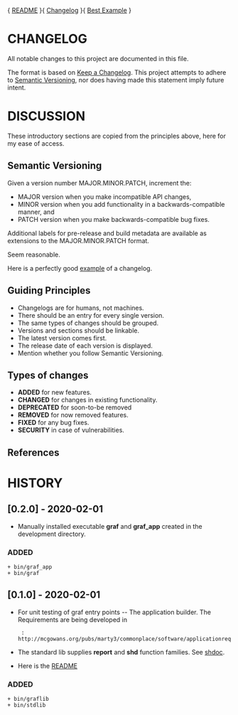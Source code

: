 
  { [README](./README.md) }{ [Changelog](./changelog.md) }{ [Best Example](./egReadme.md) }

# CHANGELOG

All notable changes to this project are documented in this file.

The format is based on [Keep a Changelog][changelog].  This project
attempts to adhere to [Semantic Versioning][versioning], nor does
having made this statement imply future intent.

# DISCUSSION

These introductory sections are copied from the principles above, here
for my ease of access.

## Semantic Versioning

Given a version number MAJOR.MINOR.PATCH, increment the:

+ MAJOR version when you make incompatible API changes,
+ MINOR version when you add functionality in a backwards-compatible
  manner, and
+ PATCH version when you make backwards-compatible bug fixes.

Additional labels for pre-release and build metadata are available as
extensions to the MAJOR.MINOR.PATCH format.

Seem reasonable.

Here is a perfectly good [example][]  of a changelog.

## Guiding Principles

+ Changelogs are for humans, not machines.
+ There should be an entry for every single version.
+ The same types of changes should be grouped.
+ Versions and sections should be linkable.
+ The latest version comes first.
+ The release date of each version is displayed.
+ Mention whether you follow Semantic Versioning.

## Types of changes

+ **ADDED** for new features.
+ **CHANGED** for changes in existing functionality.
+ **DEPRECATED** for soon-to-be removed
+ **REMOVED** for now removed features.
+ **FIXED** for any bug fixes.
+ **SECURITY** in case of vulnerabilities.

## References

 [changelog]:  https://keepachangelog.com/en/1.0.0/ "Changelog Practice"
 [versioning]: https://semver.org/spec/v2.0.0.html "Semantic Versioning"
 [flapp]:      http://mcgowans.org/pubs/marty3/commonplace/software/README.html "Function, Library, and APP Standards"
 [shdoc]:      https://github.com/applemcg/shelf/blob/master/shdoc.org "Shell Doc-string"
 [Typora]:     https://typora.io/  "A truly minimal Markdown editor"
 [example]:    https://github.com/ranger/ranger/blob/master/CHANGELOG.md "ranger - Vim inspired file manager"
 
 

# HISTORY

## [0.2.0] - 2020-02-01

+ Manually installed executable **graf** and **graf_app** created in the
  development directory.

### ADDED

    + bin/graf_app
    + bin/graf

## [0.1.0] - 2020-02-01

+ For unit testing of graf entry points -- The application builder.
  The Requirements are being developed in
   
       :  http://mcgowans.org/pubs/marty3/commonplace/software/applicationreqts.html

+ The standard lib supplies **report** and **shd** function families. See [shdoc][].

+ Here is the [README][flapp]

### ADDED

    + bin/graflib
    + bin/stdlib	



